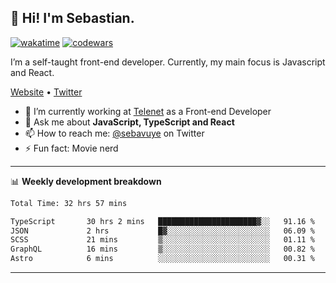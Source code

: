 ## 👋 Hi! I'm Sebastian.

[![wakatime](https://wakatime.com/badge/user/df0036c6-328a-4a39-be9b-e49417ed22a1.svg)](https://wakatime.com/@df0036c6-328a-4a39-be9b-e49417ed22a1)
[![codewars](https://www.codewars.com/users/sebavuye/badges/small)](https://www.codewars.com/users/sebavuye)

I’m a self-taught front-end developer. Currently, my main focus is Javascript and React.

[Website](https://sebastianvuye.be) • [Twitter](https://twitter.com/sebavuye)

- 🔭 I’m currently working at [Telenet](https://telenet.be/) as a Front-end Developer
- 💬 Ask me about **JavaScript, TypeScript and React**
- 📫 How to reach me: [@sebavuye](https://twitter.com/sebavuye) on Twitter
- ⚡ Fun fact: Movie nerd

-------

📊 **Weekly development breakdown**

<!--START_SECTION:waka-->

```txt
Total Time: 32 hrs 57 mins

TypeScript       30 hrs 2 mins   ██████████████████████▓░░   91.16 %
JSON             2 hrs           █▓░░░░░░░░░░░░░░░░░░░░░░░   06.09 %
SCSS             21 mins         ▒░░░░░░░░░░░░░░░░░░░░░░░░   01.11 %
GraphQL          16 mins         ▒░░░░░░░░░░░░░░░░░░░░░░░░   00.82 %
Astro            6 mins          ░░░░░░░░░░░░░░░░░░░░░░░░░   00.31 %
```

<!--END_SECTION:waka-->
-------

